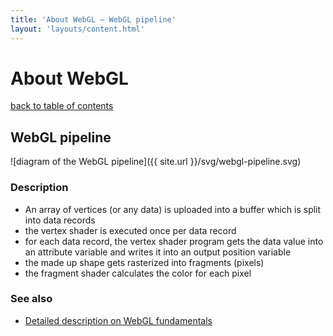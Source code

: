 ```yaml
---
title: 'About WebGL – WebGL pipeline'
layout: 'layouts/content.html'
---
```


# About WebGL

[back to table of contents](../)

## WebGL pipeline

![diagram of the WebGL pipeline]({{ site.url }}/svg/webgl-pipeline.svg)

### Description

- An array of vertices (or any data) is uploaded into a buffer which is split into data records
- the vertex shader is executed once per data record
- for each data record, the vertex shader program gets the data value into an attribute variable and writes it into an output position variable
- the made up shape gets rasterized into fragments (pixels)
- the fragment shader calculates the color for each pixel

### See also

- [Detailed description on WebGL fundamentals](https://webglfundamentals.org/webgl/lessons/webgl-how-it-works.html)

